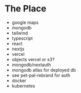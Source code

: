 # The Place
<ul>
<li>google maps</li>
<li>mongodb</li>
<li>tailwind</li>
<li>typescript</li>
<li>react</li>
<li>nextjs</li>
<li>vercel</li>
<li>objects vercel or s3?</li>
<li>mongodb/nextauth</li>
<li>mongodb atlas for deployed db</li>
<li>see pet-pal-rebrand for auth</li>
<li>docker</li>
<li>kubernetes</li>
</ul>
